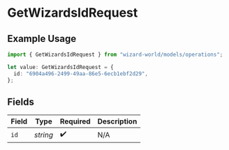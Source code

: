 # GetWizardsIdRequest

## Example Usage

```typescript
import { GetWizardsIdRequest } from "wizard-world/models/operations";

let value: GetWizardsIdRequest = {
  id: "6904a496-2499-49aa-86e5-6ecb1ebf2d29",
};
```

## Fields

| Field              | Type               | Required           | Description        |
| ------------------ | ------------------ | ------------------ | ------------------ |
| `id`               | *string*           | :heavy_check_mark: | N/A                |